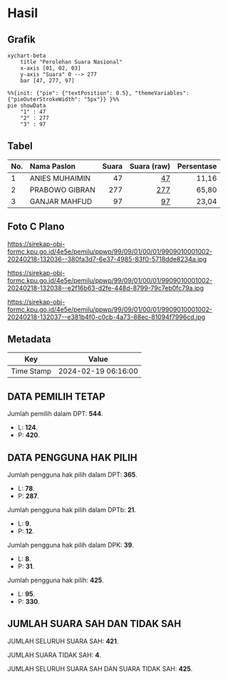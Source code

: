 # Hasil

## Grafik

```mermaid
xychart-beta
    title "Perolehan Suara Nasional"
    x-axis [01, 02, 03]
    y-axis "Suara" 0 --> 277
    bar [47, 277, 97]
```

```mermaid
%%{init: {"pie": {"textPosition": 0.5}, "themeVariables": {"pieOuterStrokeWidth": "5px"}} }%%
pie showData
    "1" : 47
    "2" : 277
    "3" : 97
```

## Tabel

| No. | Nama Paslon    | Suara | Suara (raw) | Persentase |
|:--- |:-------------- | -----:| -----------:| ----------:|
| 1   | ANIES MUHAIMIN | 47    | [47][p-1]   | 11,16      |
| 2   | PRABOWO GIBRAN | 277   | [277][p-2]  | 65,80      |
| 3   | GANJAR MAHFUD  | 97    | [97][p-3]   | 23,04      |


[p-1]: https://github.com/gigit-pemilu/pemilu-2024/blob/main/pilpres/hitung-suara/sub/99-luar-negeri/sub/09-athena-yunani/sub/01-athena-yunani/sub/0001-athena-yunani/sub/002-tps-001/sub/paslon-1.txt
[p-2]: https://github.com/gigit-pemilu/pemilu-2024/blob/main/pilpres/hitung-suara/sub/99-luar-negeri/sub/09-athena-yunani/sub/01-athena-yunani/sub/0001-athena-yunani/sub/002-tps-001/sub/paslon-2.txt
[p-3]: https://github.com/gigit-pemilu/pemilu-2024/blob/main/pilpres/hitung-suara/sub/99-luar-negeri/sub/09-athena-yunani/sub/01-athena-yunani/sub/0001-athena-yunani/sub/002-tps-001/sub/paslon-3.txt

## Foto C Plano

https://sirekap-obj-formc.kpu.go.id/4e5e/pemilu/ppwp/99/09/01/00/01/9909010001002-20240218-132036--380fa3d7-6e37-4985-83f0-5718dde8234a.jpg

https://sirekap-obj-formc.kpu.go.id/4e5e/pemilu/ppwp/99/09/01/00/01/9909010001002-20240218-132038--e2f16b63-d2fe-448d-8799-79c7eb0fc79a.jpg

https://sirekap-obj-formc.kpu.go.id/4e5e/pemilu/ppwp/99/09/01/00/01/9909010001002-20240218-132037--e381b4f0-c0cb-4a73-88ec-81094f7996cd.jpg


## Metadata

| Key        | Value               |
| ---------- | ------------------- |
| Time Stamp | 2024-02-19 06:16:00 |


## DATA PEMILIH TETAP

Jumlah pemilih dalam DPT: **544**.
 * L: **124**.
 * P: **420**.

## DATA PENGGUNA HAK PILIH

Jumlah pengguna hak pilih dalam DPT: **365**.
 * L: **78**.
 * P: **287**.

Jumlah pengguna hak pilih dalam DPTb: **21**.
 * L: **9**.
 * P: **12**.

Jumlah pengguna hak pilih dalam DPK: **39**.
 * L: **8**.
 * P: **31**.

Jumlah pengguna hak pilih: **425**.
 * L: **95**.
 * P: **330**.

## JUMLAH SUARA SAH DAN TIDAK SAH

JUMLAH SELURUH SUARA SAH: **421**.

JUMLAH SUARA TIDAK SAH: **4**.

JUMLAH SELURUH SUARA SAH DAN SUARA TIDAK SAH: **425**.


